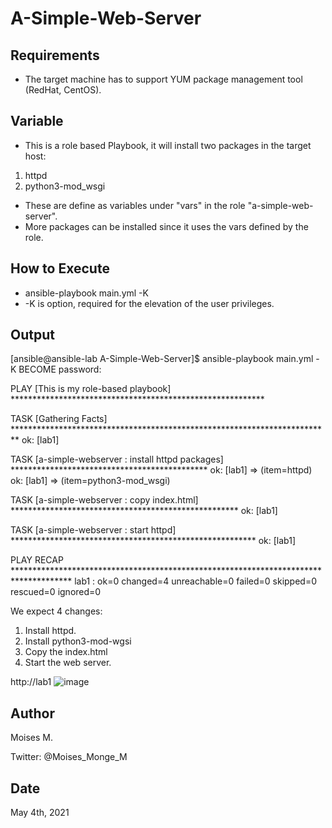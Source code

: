 # A-Simple-Web-Server

## Requirements
- The target machine has to support YUM package management tool (RedHat, CentOS).

## Variable

- This is a role based Playbook, it will install two packages in the target host:
1. httpd
2. python3-mod_wsgi

- These are define as variables under "vars" in the role "a-simple-web-server".
- More packages can be installed since it uses the vars defined by the role.

## How to Execute
- ansible-playbook main.yml -K
- -K is option, required for the elevation of the user privileges.

## Output

[ansible@ansible-lab A-Simple-Web-Server]$ ansible-playbook main.yml -K
BECOME password:

PLAY [This is my role-based playbook] **********************************************************

TASK [Gathering Facts] *************************************************************************
ok: [lab1]

TASK [a-simple-webserver : install httpd packages] *********************************************
ok: [lab1] => (item=httpd)
ok: [lab1] => (item=python3-mod_wsgi)

TASK [a-simple-webserver : copy index.html] ****************************************************
ok: [lab1]

TASK [a-simple-webserver : start httpd] ********************************************************
ok: [lab1]

PLAY RECAP *************************************************************************************
lab1                       : ok=0    changed=4    unreachable=0    failed=0    skipped=0    rescued=0    ignored=0

We expect 4 changes:
1. Install httpd.
2. Install python3-mod-wgsi
3. Copy the index.html
4. Start the web server.

http://lab1
![image](https://user-images.githubusercontent.com/14948712/117051383-b7672800-acd3-11eb-9154-13725a6dd47b.png)


## Author 
Moises M.

Twitter: @Moises_Monge_M

## Date
May 4th, 2021
